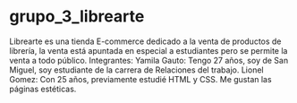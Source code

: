 # grupo_3_librearte
Librearte es una tienda E-commerce dedicado a la venta de productos de librería, la venta está apuntada en especial a estudiantes pero se permite la venta a todo público.
Integrantes:
Yamila Gauto: Tengo 27 años, soy de San Miguel, soy estudiante de la carrera de Relaciones del trabajo.
Lionel Gomez: Con 25 años, previamente estudié HTML y CSS. Me gustan las páginas estéticas.
